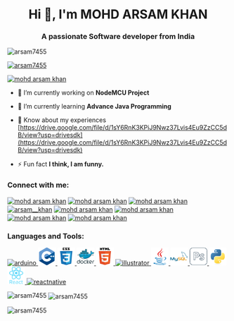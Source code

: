 <h1 align="center">Hi 👋, I'm MOHD ARSAM KHAN</h1>
<h3 align="center">A passionate Software developer from India</h3>

<p align="left"> <img src="https://komarev.com/ghpvc/?username=arsam7455&label=Profile%20views&color=0e75b6&style=flat" alt="arsam7455" /> </p>

<p align="left"> <a href="https://github.com/ryo-ma/github-profile-trophy"><img src="https://github-profile-trophy.vercel.app/?username=arsam7455" alt="arsam7455" /></a> </p>

<p align="left"> <a href="https://twitter.com/mohd arsam khan" target="blank"><img src="https://img.shields.io/twitter/follow/mohd arsam khan?logo=twitter&style=for-the-badge" alt="mohd arsam khan" /></a> </p>

- 🔭 I’m currently working on **NodeMCU Project**

- 🌱 I’m currently learning **Advance Java Programming**

- 📄 Know about my experiences [https://drive.google.com/file/d/1sY6RnK3KPiJ9Nwz37Lvis4Eu9ZzCC5dB/view?usp=drivesdk](https://drive.google.com/file/d/1sY6RnK3KPiJ9Nwz37Lvis4Eu9ZzCC5dB/view?usp=drivesdk)

- ⚡ Fun fact **I think, I am funny.**

<h3 align="left">Connect with me:</h3>
<p align="left">
<a href="https://twitter.com/mohd arsam khan" target="blank"><img align="center" src="https://raw.githubusercontent.com/rahuldkjain/github-profile-readme-generator/master/src/images/icons/Social/twitter.svg" alt="mohd arsam khan" height="30" width="40" /></a>
<a href="https://linkedin.com/in/mohd arsam khan" target="blank"><img align="center" src="https://raw.githubusercontent.com/rahuldkjain/github-profile-readme-generator/master/src/images/icons/Social/linked-in-alt.svg" alt="mohd arsam khan" height="30" width="40" /></a>
<a href="https://fb.com/mohd arsam khan" target="blank"><img align="center" src="https://raw.githubusercontent.com/rahuldkjain/github-profile-readme-generator/master/src/images/icons/Social/facebook.svg" alt="mohd arsam khan" height="30" width="40" /></a>
<a href="https://instagram.com/arsam__khan" target="blank"><img align="center" src="https://raw.githubusercontent.com/rahuldkjain/github-profile-readme-generator/master/src/images/icons/Social/instagram.svg" alt="arsam__khan" height="30" width="40" /></a>
<a href="https://www.hackerrank.com/mohd arsam khan" target="blank"><img align="center" src="https://raw.githubusercontent.com/rahuldkjain/github-profile-readme-generator/master/src/images/icons/Social/hackerrank.svg" alt="mohd arsam khan" height="30" width="40" /></a>
<a href="https://www.leetcode.com/mohd arsam khan" target="blank"><img align="center" src="https://raw.githubusercontent.com/rahuldkjain/github-profile-readme-generator/master/src/images/icons/Social/leet-code.svg" alt="mohd arsam khan" height="30" width="40" /></a>
<a href="https://www.hackerearth.com/mohd arsam khan" target="blank"><img align="center" src="https://raw.githubusercontent.com/rahuldkjain/github-profile-readme-generator/master/src/images/icons/Social/hackerearth.svg" alt="mohd arsam khan" height="30" width="40" /></a>
<a href="https://auth.geeksforgeeks.org/user/mohd arsam khan" target="blank"><img align="center" src="https://raw.githubusercontent.com/rahuldkjain/github-profile-readme-generator/master/src/images/icons/Social/geeks-for-geeks.svg" alt="mohd arsam khan" height="30" width="40" /></a>
</p>

<h3 align="left">Languages and Tools:</h3>
<p align="left"> <a href="https://www.arduino.cc/" target="_blank" rel="noreferrer"> <img src="https://cdn.worldvectorlogo.com/logos/arduino-1.svg" alt="arduino" width="40" height="40"/> </a> <a href="https://www.w3schools.com/cpp/" target="_blank" rel="noreferrer"> <img src="https://raw.githubusercontent.com/devicons/devicon/master/icons/cplusplus/cplusplus-original.svg" alt="cplusplus" width="40" height="40"/> </a> <a href="https://www.w3schools.com/css/" target="_blank" rel="noreferrer"> <img src="https://raw.githubusercontent.com/devicons/devicon/master/icons/css3/css3-original-wordmark.svg" alt="css3" width="40" height="40"/> </a> <a href="https://www.docker.com/" target="_blank" rel="noreferrer"> <img src="https://raw.githubusercontent.com/devicons/devicon/master/icons/docker/docker-original-wordmark.svg" alt="docker" width="40" height="40"/> </a> <a href="https://www.w3.org/html/" target="_blank" rel="noreferrer"> <img src="https://raw.githubusercontent.com/devicons/devicon/master/icons/html5/html5-original-wordmark.svg" alt="html5" width="40" height="40"/> </a> <a href="https://www.adobe.com/in/products/illustrator.html" target="_blank" rel="noreferrer"> <img src="https://www.vectorlogo.zone/logos/adobe_illustrator/adobe_illustrator-icon.svg" alt="illustrator" width="40" height="40"/> </a> <a href="https://www.java.com" target="_blank" rel="noreferrer"> <img src="https://raw.githubusercontent.com/devicons/devicon/master/icons/java/java-original.svg" alt="java" width="40" height="40"/> </a> <a href="https://www.mysql.com/" target="_blank" rel="noreferrer"> <img src="https://raw.githubusercontent.com/devicons/devicon/master/icons/mysql/mysql-original-wordmark.svg" alt="mysql" width="40" height="40"/> </a> <a href="https://www.photoshop.com/en" target="_blank" rel="noreferrer"> <img src="https://raw.githubusercontent.com/devicons/devicon/master/icons/photoshop/photoshop-line.svg" alt="photoshop" width="40" height="40"/> </a> <a href="https://www.python.org" target="_blank" rel="noreferrer"> <img src="https://raw.githubusercontent.com/devicons/devicon/master/icons/python/python-original.svg" alt="python" width="40" height="40"/> </a> <a href="https://reactjs.org/" target="_blank" rel="noreferrer"> <img src="https://raw.githubusercontent.com/devicons/devicon/master/icons/react/react-original-wordmark.svg" alt="react" width="40" height="40"/> </a> <a href="https://reactnative.dev/" target="_blank" rel="noreferrer"> <img src="https://reactnative.dev/img/header_logo.svg" alt="reactnative" width="40" height="40"/> </a> </p>

<p><img align="left" src="https://github-readme-stats.vercel.app/api/top-langs?username=arsam7455&show_icons=true&locale=en&layout=compact" alt="arsam7455" /></p>

<p>&nbsp;<img align="center" src="https://github-readme-stats.vercel.app/api?username=arsam7455&show_icons=true&locale=en" alt="arsam7455" /></p>

<p><img align="center" src="https://github-readme-streak-stats.herokuapp.com/?user=arsam7455&" alt="arsam7455" /></p>
